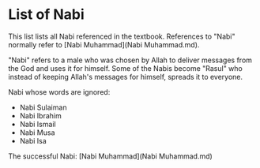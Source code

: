 # List of Nabi
This list lists all Nabi referenced in the textbook. References to "Nabi" normally refer to [Nabi Muhammad](Nabi Muhammad.md).

"Nabi" refers to a male who was chosen by Allah to deliver messages from the God and uses it for himself.
Some of the Nabis become "Rasul" who instead of keeping Allah's messages for himself, spreads it to everyone.

Nabi whose words are ignored:
- Nabi Sulaiman
- Nabi Ibrahim
- Nabi Ismail
- Nabi Musa
- Nabi Isa

The successful Nabi: [Nabi Muhammad](Nabi Muhammad.md)
